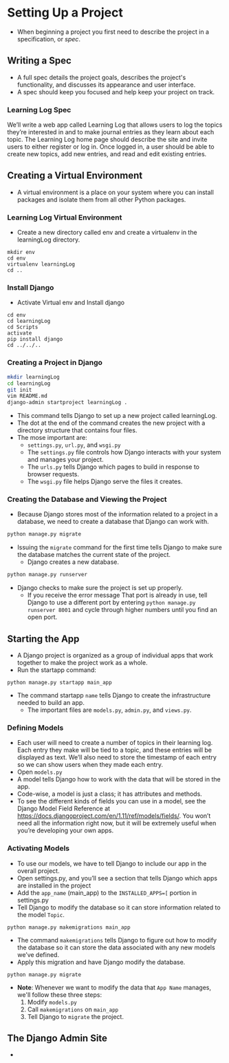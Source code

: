 # Setting Up a Project
- When beginning a project you first need to describe the project in a specification, or *spec*.
## Writing a Spec
- A full spec details the project goals, describes the project's functionality, and discusses its appearance and user interface.
- A spec should keep you focused and help keep your project on track.

### Learning Log Spec
We’ll write a web app called Learning Log that allows users to
log the topics they’re interested in and to make journal entries
as they learn about each topic. The Learning Log home page
should describe the site and invite users to either register or log
in. Once logged in, a user should be able to create new topics,
add new entries, and read and edit existing entries.

## Creating a Virtual Environment
- A virtual environment is a place on your system where you can install packages
and isolate them from all other Python packages.

### Learning Log Virtual Environment
- Create a new directory called env and create a virtualenv in the learningLog directory.
```
mkdir env
cd env
virtualenv learningLog
cd ..
```
### Install Django
- Activate Virtual env and Install django
```
cd env
cd learningLog
cd Scripts
activate
pip install django
cd ../../..
```
### Creating a Project in Django
```bash
mkdir learningLog
cd learningLog
git init
vim README.md
django-admin startproject learningLog .
```
- This command tells Django to set up a new project called learningLog.
- The dot at the end of the command creates the new project with a directory structure that contains four files.
- The mose important are:
  - `settings.py`, `url.py`, and `wsgi.py`
  - The `settings.py` file controls how Django interacts with your system and manages your project.
  - The `urls.py` tells Django which pages to build in response to browser requests.
  - The `wsgi.py` file helps Django serve the files it creates.

### Creating the Database and Viewing the Project
- Because Django stores most of the information related to a project in a
database, we need to create a database that Django can work with.
```bash
python manage.py migrate
```
- Issuing the `migrate` command for the first time tells Django to make sure the database matches the current state of the project.
  - Django creates a new database.
```bash
python manage.py runserver
```
- Django checks to make sure the project is set up properly.
  - If you receive the error message That port is already in use, tell Django to use a different port by entering `python manage.py runserver 8001` and cycle through higher numbers until you find an open port.

## Starting the App
- A Django project is organized as a group of individual apps that work together to make the project work as a whole.
- Run the startapp command:
```shell
python manage.py startapp main_app
```
- The command startapp `name` tells Django to create the infrastructure needed to build an app.
  - The important files are `models.py`, `admin.py`, and `views.py`.

### Defining Models
- Each user will need to create a number of topics in their learning log. Each entry they make will be tied to a topic, and these entries will be displayed as text. We’ll also need to store the timestamp of each entry so we can show users when they made each entry.
- Open `models.py`
- A model tells Django how to work with the data that will be stored in the app.
- Code-wise, a model is just a class; it has attributes and methods.
- To see the different kinds of fields you can use in a model, see the Django Model Field Reference at https://docs.djangoproject.com/en/1.11/ref/models/fields/. You won’t need all the information right now, but it will be extremely useful when you’re developing your own apps.

### Activating Models
- To use our models, we have to tell Django to include our app in the overall project.
- Open settings.py, and you’ll see a section that tells Django which apps are installed in the project
- Add the `app_name` (main_app) to the `INSTALLED_APPS=[` portion in settings.py
- Tell Django to modify the database so it can store information related to the model `Topic`.
```shell
python manage.py makemigrations main_app
```
- The command `makemigrations` tells Django to figure out how to modify the database so it can store the data associated with any new models we’ve defined.
- Apply this migration and have Django modify the database.
```shell
python manage.py migrate
```
- **Note**: Whenever we want to modify the data that `App Name` manages, we'll follow these three steps:
  1. Modify `models.py`
  2. Call `makemigrations` on `main_app`
  3. Tell Django to `migrate` the project.

## The Django Admin Site
-